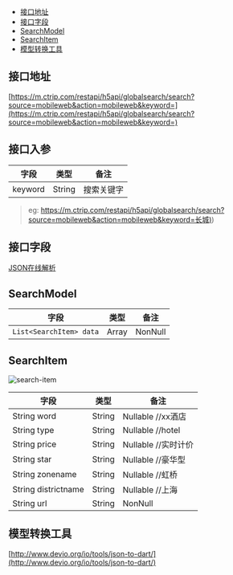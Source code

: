 

- [接口地址](#接口地址)
- [接口字段](#接口字段)
- [SearchModel](#HomeModel)
- [SearchItem](#CommonModel)
- [模型转换工具](#模型转换工具)


## 接口地址

[https://m.ctrip.com/restapi/h5api/globalsearch/search?source=mobileweb&action=mobileweb&keyword=](https://m.ctrip.com/restapi/h5api/globalsearch/search?source=mobileweb&action=mobileweb&keyword=)

## 接口入参

字段 | 类型 | 备注
| -------- | -------- | -------- |
keyword | String	| 搜索关键字

>eg:
[https://m.ctrip.com/restapi/h5api/globalsearch/search?source=mobileweb&action=mobileweb&keyword=长城)](https://m.ctrip.com/restapi/h5api/globalsearch/search?source=mobileweb&action=mobileweb&keyword=长城))

## 接口字段
 
[JSON在线解析](https://www.json.cn/)

## SearchModel

字段 | 类型 | 备注
| -------- | -------- | -------- |
`List<SearchItem> data` | Array	|	NonNull

 
## SearchItem

![search-item](http://www.devio.org/io/flutter_app/img/blog/search-item.png)
 
字段 | 类型 | 备注
| -------- | -------- | -------- |
String word | String	| Nullable //xx酒店
String type | String	|	Nullable //hotel
String price | String	|	Nullable  //实时计价
String star | String	|	Nullable  //豪华型
String zonename | String	|	Nullable //虹桥
String districtname | String	|	Nullable //上海
String url | String	|	NonNull


## 模型转换工具

[http://www.devio.org/io/tools/json-to-dart/](http://www.devio.org/io/tools/json-to-dart/)
